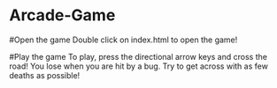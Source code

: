 # Arcade-Game

#Open the game
Double click on index.html to open the game!

#Play the game
To play, press the directional arrow keys and cross the road!  You lose when you are hit by a bug.  Try to get across with as few deaths as possible!
